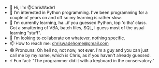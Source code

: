 - 👋 Hi, I’m @ChrisWade1
- 👀 I’m interested in Python programming. I've been programming for a couple of years on and off so my learning is rather slow.
- 🌱 I’m currently learning, ha…if you guessed Python, top 'o tha' class. Got a smattering of VBA, batch files, SQL, I guess most of the usual learning "stuff".
- 💞️ I’m looking to collaborate on whatever, nothing specific.
- 📫 How to reach me: chriswadehome@gmail.com
- 😄 Pronouns: Oh hell no, not now, not ever. I'm a guy and you can just call me by my name, which is Chris, as if you haven't already guessed.
- ⚡ Fun fact: "The programmer did it with a keyboard in the conservatory."

<!---
ChrisWade1/ChrisWade1 is a ✨ special ✨ repository because its `README.md` (this file) appears on your GitHub profile.
You can click the Preview link to take a look at your changes.
--->
